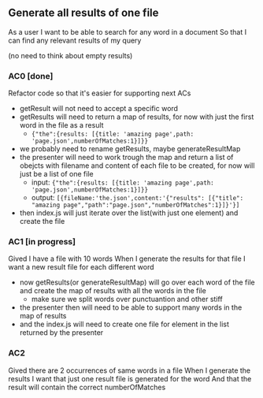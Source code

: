 ## Generate all results of one file
As a user
I want to be able to search for any word in a document
So that I can find any relevant results of my query

(no need to think about empty results)

### AC0 [done]
Refactor code so that it's easier for supporting next ACs
- getResult will not need to accept a specific word
- getResults will need to return a map of results, for now with just the first word in the file as a result
  - `{"the":{results: [{title: 'amazing page',path: 'page.json',numberOfMatches:1}]}}`
- we probably need to rename getResults, maybe generateResultMap
- the presenter will need to work trough the map and return a list of obejcts with filename and content of each file to be created, for now will just be a list of one file
  - input: `{"the":{results: [{title: 'amazing page',path: 'page.json',numberOfMatches:1}]}}`
  - output: `[{fileName:'the.json',content:'{"results": [{"title": "amazing page","path":"page.json","numberOfMatches":1}]}'}]`
- then index.js will just iterate over the list(with just one element) and create the file

### AC1 [in progress]
Gived I have a file with 10 words
When I generate the results for that file
I want a new result file for each different word
- now getResults(or generateResultMap) will go over each word of the file and create the map of results with all the words in the file
  - make sure we split words over punctuantion and other stiff
- the presenter then will need to be able to support many words in the map of results
- and the index.js will need to create one file for element in the list returned by the presenter

### AC2
Gived there are 2 occurrences of same words in a file
When I generate the results
I want that just one result file is generated for the word
And that the result will contain the correct numberOfMatches
